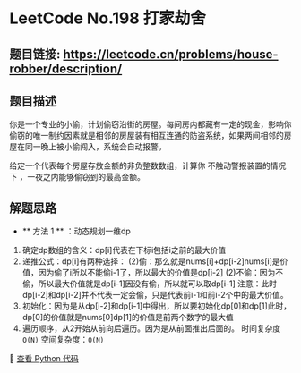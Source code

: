 # LeetCode No.198 打家劫舍

## 题目链接: https://leetcode.cn/problems/house-robber/description/

## 题目描述
你是一个专业的小偷，计划偷窃沿街的房屋。每间房内都藏有一定的现金，影响你偷窃的唯一制约因素就是相邻的房屋装有相互连通的防盗系统，如果两间相邻的房屋在同一晚上被小偷闯入，系统会自动报警。

给定一个代表每个房屋存放金额的非负整数数组，计算你 不触动警报装置的情况下 ，一夜之内能够偷窃到的最高金额。
## 解题思路
- ** 方法 1 ** ：动态规划一维dp
1. 确定dp数组的含义：dp[i]代表在下标i包括i之前的最大价值
2. 递推公式：dp[i]有两种选择：
(2)偷：那么就是nums[i]+dp[i-2]nums[i]是价值，因为偷了i所以不能偷i-1了，所以最大的价值是dp[i-2]
(2)不偷：因为不偷，所以最大价值就是dp[i-1]因没有偷，所以就可以取dp[i-1]
注意：此时dp[i-2]和dp[i-2]并不代表一定会偷，只是代表前i-1和前i-2个中的最大价值。
3. 初始化：因为是从dp[i-2]和dp[i-1]中得出，所以要初始化dp[0]和dp[1]此时，dp[0]的价值就是nums[0]dp[1]的价值是前两个数字的最大值
4. 遍历顺序，从2开始从前向后遍历。因为是从前面推出后面的。
时间复杂度`O(N)` 
空间复杂度：`O(N)`

📌 [查看 Python 代码](../solutions/python/No_198_打家劫舍.py)